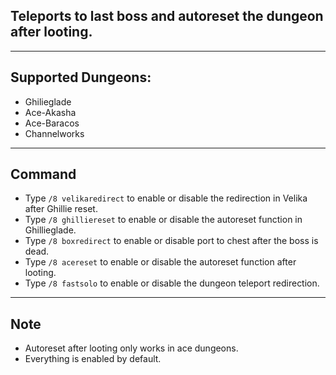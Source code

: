 ## Teleports to last boss and autoreset the dungeon after looting.

---

## Supported Dungeons:
* Ghilieglade
* Ace-Akasha
* Ace-Baracos
* Channelworks

---

## Command
* Type `/8 velikaredirect` to enable or disable the redirection in Velika after Ghillie reset.
* Type `/8 ghilliereset` to enable or disable the autoreset function in Ghillieglade.
* Type `/8 boxredirect` to enable or disable port to chest after the boss is dead.
* Type `/8 acereset` to enable or disable the autoreset function after looting.
* Type `/8 fastsolo` to enable or disable the dungeon teleport redirection.

---

## Note
* Autoreset after looting only works in ace dungeons.
* Everything is enabled by default.
